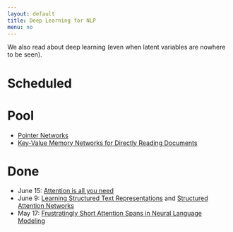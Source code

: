 ```yaml
---
layout: default
title: Deep Learning for NLP
menu: no
---
```


We also read about deep learning (even when latent variables are nowhere to be seen).

# Scheduled


# Pool

* [Pointer Networks](https://arxiv.org/pdf/1506.03134.pdf)
* [Key-Value Memory Networks for Directly Reading Documents](https://arxiv.org/pdf/1606.03126.pdf)

# Done

* June 15: [Attention is all you need](https://arxiv.org/pdf/1706.03762.pdf)
* June 9: [Learning Structured Text Representations](https://arxiv.org/pdf/1705.09207.pdf) and [Structured Attention Networks](https://arxiv.org/pdf/1702.00887.pdf)
* May 17: [Frustratingly Short Attention Spans in Neural Language Modeling](https://arxiv.org/pdf/1702.04521.pdf)
